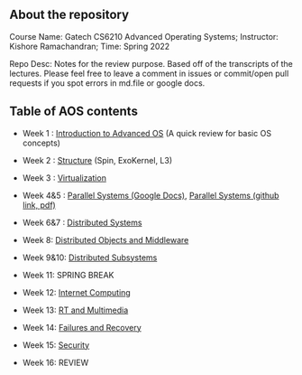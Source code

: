 ## About the repository
Course Name: Gatech CS6210 Advanced Operating Systems; Instructor: Kishore Ramachandran; Time: Spring 2022
<p>Repo Desc: Notes for the review purpose. Based off of the transcripts of the lectures. Please feel free to leave a comment in issues or commit/open pull requests if you spot errors in md.file or google docs.</p>

## Table of AOS contents

- Week 1 : [Introduction to Advanced OS](https://github.com/audrey617/CS6210-Advanced-Operating-Systems-Notes/blob/main/L01_IntroToAOS.md)  (A quick review for basic OS concepts)

- Week 2 : [Structure](https://github.com/audrey617/CS6210-Advanced-Operating-Systems-Notes/blob/main/L02_Structure.md)  (Spin, ExoKernel, L3)

- Week 3 : [Virtualization](https://github.com/audrey617/CS6210-Advanced-Operating-Systems-Notes/blob/main/L03_Virtualization.md)

- Week 4&5 : [Parallel Systems (Google Docs)](https://docs.google.com/document/d/1chu8Xz5yP-fJmmAiCy34WcpyaeBAu8fGI-pGVln8IdQ/edit?usp=sharing), [Parallel Systems (github link, pdf)](https://github.com/audrey617/CS6210-Advanced-Operating-Systems-Notes/blob/main/L04_Parallel%20System.pdf)

- Week 6&7 : [Distributed Systems](https://github.com/audrey617/CS6210-Advanced-Operating-Systems-Notes/blob/main/L05_Distributed%20Systems.md)

- Week 8: [Distributed Objects and Middleware](https://github.com/audrey617/CS6210-Advanced-Operating-Systems-Notes/blob/main/L06_Distributed%20Objects%20and%20Middleware.md)

- Week 9&10: [Distributed Subsystems](https://github.com/audrey617/CS6210-Advanced-Operating-Systems-Notes/blob/main/L07_Distributed%20Subsystems.md)

- Week 11: SPRING BREAK

- Week 12: [Internet Computing](https://github.com/audrey617/CS6210-Advanced-Operating-Systems-Notes/blob/main/L09_Internet%20Computing.md)

- Week 13: [RT and Multimedia](https://github.com/audrey617/CS6210-Advanced-Operating-Systems-Notes/blob/main/L10_RT%20and%20Multimedia.md)

- Week 14: [Failures and Recovery](https://github.com/audrey617/CS6210-Advanced-Operating-Systems-Notes/blob/main/L08_Failures%20and%20Recovery.md)

- Week 15: [Security](https://github.com/audrey617/CS6210-Advanced-Operating-Systems-Notes/blob/main/L11_Security.md)

- Week 16: REVIEW
